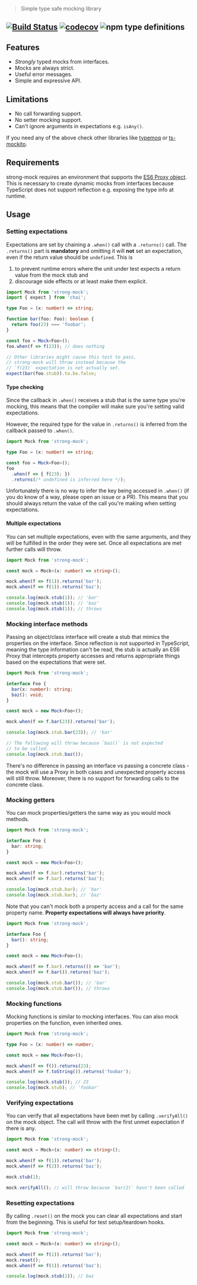 > Simple type safe mocking library

[![Build Status](https://travis-ci.com/NiGhTTraX/strong-mock.svg?branch=master)](https://travis-ci.com/NiGhTTraX/strong-mock) [![codecov](https://codecov.io/gh/NiGhTTraX/strong-mock/branch/master/graph/badge.svg)](https://codecov.io/gh/NiGhTTraX/strong-mock) ![npm type definitions](https://img.shields.io/npm/types/strong-mock.svg)
----

## Features

- _Strongly_ typed mocks from interfaces.
- Mocks are always strict.
- Useful error messages.
- Simple and expressive API.


## Limitations

- No call forwarding support.
- No setter mocking support.
- Can't ignore arguments in expectations e.g. `isAny()`.

If you need any of the above check other libraries like [typemoq](https://github.com/florinn/typemoq) or [ts-mockito](https://github.com/NagRock/ts-mockito).


## Requirements

strong-mock requires an environment that supports the [ES6 Proxy object](https://developer.mozilla.org/en-US/docs/Web/JavaScript/Reference/Global_Objects/Proxy). This is necessary to create dynamic mocks from interfaces because TypeScript does not support reflection e.g. exposing the type info at runtime.


## Usage

### Setting expectations

Expectations are set by chaining a `.when()` call with a `.returns()` call. The `.returns()` part is **mandatory** and omitting it will **not** set an expectation, even if the return value should be `undefined`. This is 
1. to prevent runtime errors where the unit under test expects a return value from the mock stub and
2. discourage side effects or at least make them explicit.

```typescript
import Mock from 'strong-mock';
import { expect } from 'chai';

type Foo = (x: number) => string;

function bar(foo: Foo): boolean {
  return foo(23) === 'foobar';
}

const foo = Mock<Foo>();
foo.when(f => f(23)); // does nothing

// Other libraries might cause this test to pass.
// strong-mock will throw instead because the
// `f(23)` expectation is not actually set.
expect(bar(foo.stub)).to.be.false;
```


#### Type checking

Since the callback in `.when()` receives a stub that is the same type you're mocking, this means that the compiler will make sure you're setting valid expectations.

However, the required type for the value in `.returns()` is inferred from the callback passed to `.when()`.

```typescript
import Mock from 'strong-mock';

type Foo = (x: number) => string;

const foo = Mock<Foo>();
foo
  .when(f => { f(23); })
  .returns(/* undefined is inferred here */);
```

Unfortunately there is no way to infer the key being accessed in `.when()` (if you do know of a way, please open an issue or a PR). This means that you should always return the value of the call you're making when setting expectations.


#### Multiple expectations

You can set multiple expectations, even with the same arguments, and they will be fulfilled in the order they were set. Once all expectations are met further calls will throw.

```typescript
import Mock from 'strong-mock';

const mock = Mock<(x: number) => string>();

mock.when(f => f(1)).returns('bar');
mock.when(f => f(1)).returns('baz');

console.log(mock.stub(1)); // 'bar'
console.log(mock.stub(1)); // 'baz'
console.log(mock.stub(1)); // throws
```


### Mocking interface methods

Passing an object/class interface will create a stub that mimics the properties on the interface. Since reflection is not supported in TypeScript, meaning the type information can't be read, the stub is actually an ES6 Proxy that intercepts property accesses and returns appropriate things based on the expectations that were set.

```typescript
import Mock from 'strong-mock';

interface Foo {
  bar(x: number): string;
  baz(): void;
}

const mock = new Mock<Foo>();

mock.when(f => f.bar(23)).returns('bar');

console.log(mock.stub.bar(23)); // 'bar'

// The following will throw because `baz()` is not expected
// to be called.
console.log(mock.stub.baz());
```

There's no difference in passing an interface vs passing a concrete class - the mock will use a Proxy in both cases and unexpected property access will still throw. Moreover, there is no support for forwarding calls to the concrete class.


### Mocking getters

You can mock properties/getters the same way as you would mock methods.

```typescript
import Mock from 'strong-mock';

interface Foo {
  bar: string;
}

const mock = new Mock<Foo>();

mock.when(f => f.bar).returns('bar');
mock.when(f => f.bar).returns('baz');

console.log(mock.stub.bar); // 'bar'
console.log(mock.stub.bar); // 'baz'
```

Note that you can't mock both a property access and a call for the same property name. **Property expectations will always have priority**.

```typescript
import Mock from 'strong-mock';

interface Foo {
  bar(): string;
}

const mock = new Mock<Foo>();

mock.when(f => f.bar).returns(() => 'bar');
mock.when(f => f.bar()).returns('baz');

console.log(mock.stub.bar()); // 'bar'
console.log(mock.stub.bar()); // throws
```


### Mocking functions

Mocking functions is similar to mocking interfaces. You can also mock properties on the function, even inherited ones.

```typescript
import Mock from 'strong-mock';

type Foo = (x: number) => number;

const mock = new Mock<Foo>();

mock.when(f => f()).returns(23);
mock.when(f => f.toString()).returns('foobar');

console.log(mock.stub()); // 23
console.log(mock.stub); // 'foobar'
```


### Verifying expectations

You can verify that all expectations have been met by calling `.verifyAll()` on the mock object. The call will throw with the first unmet expectation if there is any.

```typescript
import Mock from 'strong-mock';

const mock = Mock<(x: number) => string>();

mock.when(f => f(1)).returns('bar');
mock.when(f => f(2)).returns('baz');

mock.stub(1);

mock.verifyAll(); // will throw because `bar(2)` hasn't been called
```


### Resetting expectations

By calling `.reset()` on the mock you can clear all expectations and start from the beginning. This is useful for test setup/teardown hooks.

```typescript
import Mock from 'strong-mock';

const mock = Mock<(x: number) => string>();

mock.when(f => f(1)).returns('bar');
mock.reset();
mock.when(f => f(1)).returns('baz');

console.log(mock.stub(1)); // baz
```
